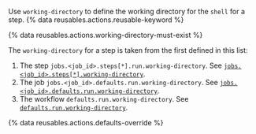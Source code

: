 Use `working-directory` to define the working directory for the `shell` for a step. {% data reusables.actions.reusable-keyword %}

{% data reusables.actions.working-directory-must-exist %}

The `working-directory` for a step is taken from the first defined in this list:
1. The step `jobs.<job_id>.steps[*].run.working-directory`. See [`jobs.<job_id>.steps[*].working-directory`](/actions/using-workflows/workflow-syntax-for-github-actions#jobsjob_idstepsworking-directory).
1. The job `jobs.<job_id>.defaults.run.working-directory`. See [`jobs.<job_id>.defaults.run.working-directory`](/actions/using-workflows/workflow-syntax-for-github-actions#jobsjob_iddefaultsrunworkingdirectory).
1. The workflow `defaults.run.working-directory`. See [`defaults.run.working-directory`](/actions/using-workflows/workflow-syntax-for-github-actions#defaultsrunworkingdirectory).

{% data reusables.actions.defaults-override %}
